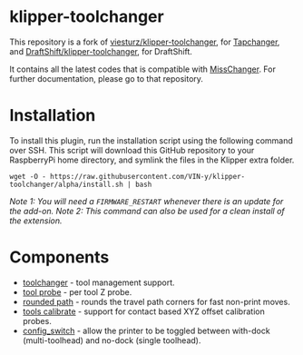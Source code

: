 # klipper-toolchanger

This repository is a fork of [viesturz/klipper-toolchanger](https://github.com/viesturz/klipper-toolchanger), for [Tapchanger](https://github.com/viesturz/tapchanger), and [DraftShift/klipper-toolchanger](https://github.com/DraftShift/klipper-toolchanger), for DraftShift.

It contains all the latest codes that is compatible with [MissChanger](https://github.com/VIN-y/MissChanger). For further documentation, please go to that repository.

# Installation

To install this plugin, run the installation script using the following command over SSH. This script will download this GitHub repository to your RaspberryPi home directory, and symlink the files in the Klipper extra folder.

```
wget -O - https://raw.githubusercontent.com/VIN-y/klipper-toolchanger/alpha/install.sh | bash
```

*Note 1: You will need a `FIRMWARE_RESTART` whenever there is an update for the add-on.* *Note 2: This command can also be used for a clean install of the extension.*

# Components

* [toolchanger](/descriptions/toolchanger.md) - tool management support.
* [tool probe](/descriptions/tool_probe.md) - per tool Z probe.
* [rounded path](/descriptions/rounded_path.md) - rounds the travel path corners for fast non-print moves.
* [tools calibrate](/descriptions/tools_calibrate.md) - support for contact based XYZ offset calibration probes.
* [config_switch](/descriptions/config_switch.md) - allow the printer to be toggled between with-dock (multi-toolhead) and no-dock (single toolhead).
